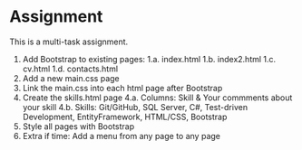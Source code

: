 # Assignment

This is a multi-task assignment.

1. Add Bootstrap to existing pages:
  1.a. index.html
  1.b. index2.html
  1.c. cv.html
  1.d. contacts.html
2. Add a new main.css page
3. Link the main.css into each html page after Bootstrap
4. Create the skills.html page
  4.a. Columns: Skill & Your commments about your skill
  4.b. Skills: Git/GitHub, SQL Server, C#, Test-driven Development, EntityFramework, HTML/CSS, Bootstrap
5. Style all pages with Bootstrap
6. Extra if time: Add a menu from any page to any page